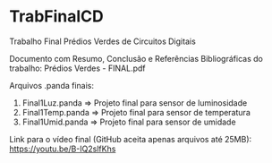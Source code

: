 # TrabFinalCD
Trabalho Final Prédios Verdes de Circuitos Digitais

Documento com Resumo, Conclusão e Referências Bibliográficas do trabalho: Prédios Verdes - FINAL.pdf

Arquivos .panda finais:
1. Final1Luz.panda => Projeto final para sensor de luminosidade
2. Final1Temp.panda => Projeto final para sensor de temperatura
3. Final1Umid.panda => Projeto final para sensor de umidade

Link para o vídeo final (GitHub aceita apenas arquivos até 25MB): https://youtu.be/B-IQ2slfKhs
